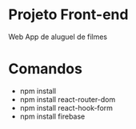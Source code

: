 # Projeto Front-end
Web App de aluguel de filmes
# Comandos
- npm install
- npm install react-router-dom
- npm install react-hook-form
- npm install firebase


